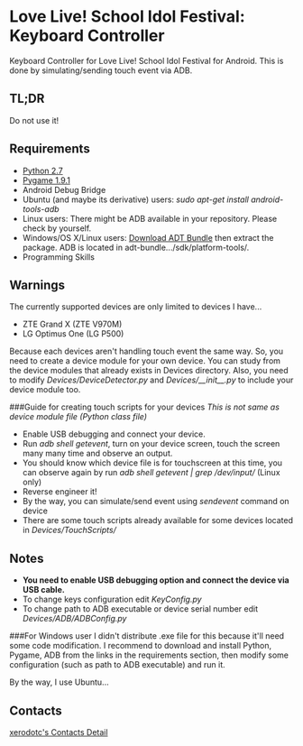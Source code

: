 Love Live! School Idol Festival: Keyboard Controller
====================================================

Keyboard Controller for Love Live! School Idol Festival for Android.
This is done by simulating/sending touch event via ADB.

TL;DR
-----
Do not use it!

Requirements
------------
* [Python 2.7](https://www.python.org/)
* [Pygame 1.9.1](http://www.pygame.org/)
* Android Debug Bridge
 * Ubuntu (and maybe its derivative) users: *sudo apt-get install android-tools-adb*
 * Linux users: There might be ADB available in your repository. Please check by yourself.
 * Windows/OS X/Linux users: [Download ADT Bundle](http://developer.android.com/sdk/index.html) then extract the package. ADB is located in adt-bundle.../sdk/platform-tools/.
* Programming Skills 

Warnings
--------
The currently supported devices are only limited to devices I have...

* ZTE Grand X (ZTE V970M)
* LG Optimus One (LG P500)

Because each devices aren't handling touch event the same way.
So, you need to create a device module for your own device.
You can study from the device modules that already exists in Devices directory.
Also, you need to modify *Devices/DeviceDetector.py* and *Devices/\_\_init\_\_.py* to include your device module too.

###Guide for creating touch scripts for your devices
*This is not same as device module file (Python class file)*

* Enable USB debugging and connect your device.
* Run *adb shell getevent*, turn on your device screen, touch the screen many many time and observe an output.
* You should know which device file is for touchscreen at this time, you can observe again by run *adb shell getevent | grep /dev/input/<device file>* (Linux only)
* Reverse engineer it!
* By the way, you can simulate/send event using *sendevent* command on device
* There are some touch scripts already available for some devices located in *Devices/TouchScripts/*

Notes
-----
* **You need to enable USB debugging option and connect the device via USB cable.**
* To change keys configuration edit *KeyConfig.py*
* To change path to ADB executable or device serial number edit *Devices/ADB/ADBConfig.py*

###For Windows user
I didn't distribute .exe file for this because it'll need some code modification.
I recommend to download and install Python, Pygame, ADB from the links in the requirements section, then modify some configuration (such as path to ADB executable) and run it.

By the way, I use Ubuntu...

Contacts
--------
[xerodotc's Contacts Detail](http://xerodotc.wordpress.com/contacts/)
